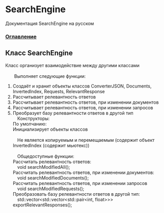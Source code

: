 # SearchEngine
Документация SearchEngine на русском

### [Оглавление](../index.md)

## Класс SearchEngine
Класс организует взаимодействие между другими классами\
\
&emsp;&emsp;Выполняет следующие функции:
		
1. Создаёт и хранит объекты классов ConverterJSON, Documents, InvertedIndex, Requests, RelevantResponse
2. Рассчитывает релевантность ответов
3. Рассчитывает релевантность ответов, при изменении документов
4. Рассчитывает релевантность ответов, при изменении запросов
5. Преобразует базу релевантности ответов в другой тип
\
&emsp;Конструкторы:\
По умолчанию:\
Инициализирует объекты классов\
\
&emsp;Не является копируемым и перемещаемым (содержит объект InvertedIndex (содержит мьютекс))\
\
&emsp;Общедоступные функции:\
Рассчитать релевантность ответов:\
&emsp;void searchModifiedAll();\
Рассчитать релевантность ответов, при изменении документов:\
&emsp;void searchModifiedDocuments();\
Рассчитать релевантность ответов, при изменении запросов\
&emsp;void searchModifiedRequests();\
Преобразовать базу релевантности ответов в другой тип:\
&emsp;std::vector<std::vector<std::pair<int, float>>> exportRelevantResponses();
  
